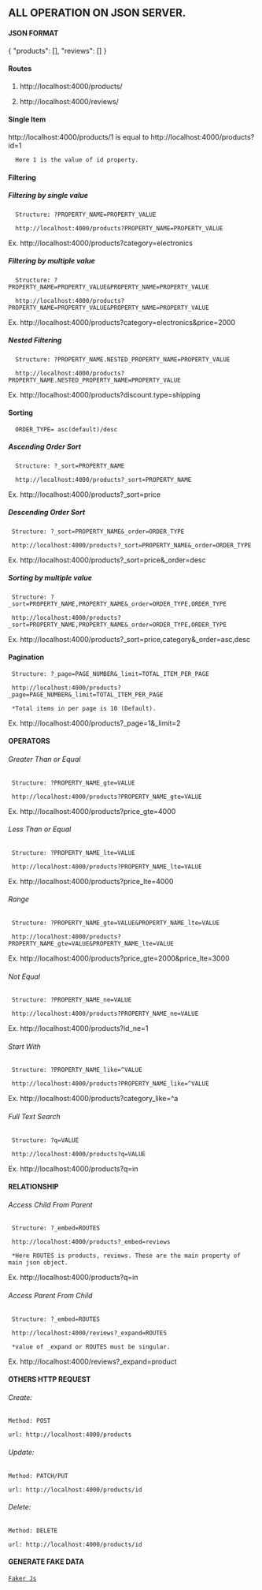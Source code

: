 ## ALL OPERATION ON JSON SERVER.

#### JSON FORMAT

{
  "products": [],
  "reviews": []
}


#### Routes

 1. http://localhost:4000/products/ 
    
 2. http://localhost:4000/reviews/ 


#### Single Item

  http://localhost:4000/products/1 is equal to http://localhost:4000/products?id=1

      Here 1 is the value of id property.


#### Filtering

##### Filtering by single value

      Structure: ?PROPERTY_NAME=PROPERTY_VALUE

      http://localhost:4000/products?PROPERTY_NAME=PROPERTY_VALUE

  Ex. http://localhost:4000/products?category=electronics


##### Filtering by multiple value

      Structure: ?PROPERTY_NAME=PROPERTY_VALUE&PROPERTY_NAME=PROPERTY_VALUE

      http://localhost:4000/products?PROPERTY_NAME=PROPERTY_VALUE&PROPERTY_NAME=PROPERTY_VALUE

  Ex. http://localhost:4000/products?category=electronics&price=2000


##### Nested Filtering 

      Structure: ?PROPERTY_NAME.NESTED_PROPERTY_NAME=PROPERTY_VALUE

      http://localhost:4000/products?PROPERTY_NAME.NESTED_PROPERTY_NAME=PROPERTY_VALUE

  Ex. http://localhost:4000/products?discount.type=shipping


#### Sorting

      ORDER_TYPE= asc(default)/desc


##### Ascending Order Sort

      Structure: ?_sort=PROPERTY_NAME

      http://localhost:4000/products?_sort=PROPERTY_NAME
      
  Ex. http://localhost:4000/products?_sort=price


##### Descending Order Sort

     Structure: ?_sort=PROPERTY_NAME&_order=ORDER_TYPE

     http://localhost:4000/products?_sort=PROPERTY_NAME&_order=ORDER_TYPE

  Ex. http://localhost:4000/products?_sort=price&_order=desc


##### Sorting by multiple value

     Structure: ?_sort=PROPERTY_NAME,PROPERTY_NAME&_order=ORDER_TYPE,ORDER_TYPE

     http://localhost:4000/products?_sort=PROPERTY_NAME,PROPERTY_NAME&_order=ORDER_TYPE,ORDER_TYPE

  Ex. http://localhost:4000/products?_sort=price,category&_order=asc,desc


#### Pagination

     Structure: ?_page=PAGE_NUMBER&_limit=TOTAL_ITEM_PER_PAGE

     http://localhost:4000/products?_page=PAGE_NUMBER&_limit=TOTAL_ITEM_PER_PAGE
     
     *Total items in per page is 10 (Default).

  Ex. http://localhost:4000/products?_page=1&_limit=2


#### OPERATORS

###### Greater Than or Equal

     Structure: ?PROPERTY_NAME_gte=VALUE

     http://localhost:4000/products?PROPERTY_NAME_gte=VALUE

  Ex. http://localhost:4000/products?price_gte=4000
  
  
  ###### Less Than or Equal

     Structure: ?PROPERTY_NAME_lte=VALUE

     http://localhost:4000/products?PROPERTY_NAME_lte=VALUE

  Ex. http://localhost:4000/products?price_lte=4000
  
  
  ###### Range

     Structure: ?PROPERTY_NAME_gte=VALUE&PROPERTY_NAME_lte=VALUE

     http://localhost:4000/products?PROPERTY_NAME_gte=VALUE&PROPERTY_NAME_lte=VALUE

  Ex. http://localhost:4000/products?price_gte=2000&price_lte=3000
  
  
  ###### Not Equal

     Structure: ?PROPERTY_NAME_ne=VALUE

     http://localhost:4000/products?PROPERTY_NAME_ne=VALUE

  Ex. http://localhost:4000/products?id_ne=1
  
  
  ###### Start With

     Structure: ?PROPERTY_NAME_like=^VALUE

     http://localhost:4000/products?PROPERTY_NAME_like=^VALUE

  Ex. http://localhost:4000/products?category_like=^a
  
  
  ###### Full Text Search

     Structure: ?q=VALUE

     http://localhost:4000/products?q=VALUE

  Ex. http://localhost:4000/products?q=in


#### RELATIONSHIP

  ###### Access Child From Parent

     Structure: ?_embed=ROUTES

     http://localhost:4000/products?_embed=reviews
     
     *Here ROUTES is products, reviews. These are the main property of main json object.

  Ex. http://localhost:4000/products?q=in
  
  
  ###### Access Parent From Child

     Structure: ?_embed=ROUTES

     http://localhost:4000/reviews?_expand=ROUTES
     
     *value of _expand or ROUTES must be singular.

  Ex. http://localhost:4000/reviews?_expand=product
  
  
#### OTHERS HTTP REQUEST

###### Create:
    
    Method: POST
    
    url: http://localhost:4000/products
    
    
###### Update:
    
    Method: PATCH/PUT
    
    url: http://localhost:4000/products/id
    
    
###### Delete:
    
    Method: DELETE
    
    url: http://localhost:4000/products/id
  
  
#### GENERATE FAKE DATA

[`Faker Js`](https://fakerjs.dev/)
  
  
